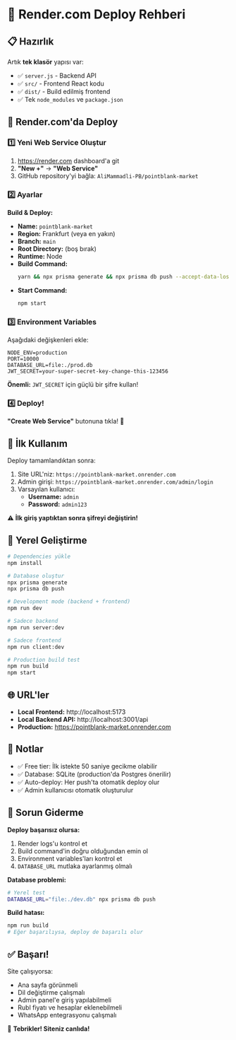 # 🚀 Render.com Deploy Rehberi

## 📋 Hazırlık

Artık **tek klasör** yapısı var:
- ✅ `server.js` - Backend API
- ✅ `src/` - Frontend React kodu
- ✅ `dist/` - Build edilmiş frontend
- ✅ Tek `node_modules` ve `package.json`

## 🔧 Render.com'da Deploy

### 1️⃣ Yeni Web Service Oluştur

1. https://render.com dashboard'a git
2. **"New +"** → **"Web Service"**
3. GitHub repository'yi bağla: `AliMammadli-PB/pointblank-market`

### 2️⃣ Ayarlar

**Build & Deploy:**
- **Name:** `pointblank-market`
- **Region:** Frankfurt (veya en yakın)
- **Branch:** `main`
- **Root Directory:** (boş bırak)
- **Runtime:** Node
- **Build Command:** 
  ```bash
  yarn && npx prisma generate && npx prisma db push --accept-data-loss && npx tsc && npx vite build
  ```
- **Start Command:** 
  ```bash
  npm start
  ```

### 3️⃣ Environment Variables

Aşağıdaki değişkenleri ekle:

```
NODE_ENV=production
PORT=10000
DATABASE_URL=file:./prod.db
JWT_SECRET=your-super-secret-key-change-this-123456
```

**Önemli:** `JWT_SECRET` için güçlü bir şifre kullan!

### 4️⃣ Deploy!

**"Create Web Service"** butonuna tıkla! 🎉

## 📱 İlk Kullanım

Deploy tamamlandıktan sonra:

1. Site URL'niz: `https://pointblank-market.onrender.com`
2. Admin girişi: `https://pointblank-market.onrender.com/admin/login`
3. Varsayılan kullanıcı:
   - **Username:** `admin`
   - **Password:** `admin123`

⚠️ **İlk giriş yaptıktan sonra şifreyi değiştirin!**

## 🔄 Yerel Geliştirme

```bash
# Dependencies yükle
npm install

# Database oluştur
npx prisma generate
npx prisma db push

# Development mode (backend + frontend)
npm run dev

# Sadece backend
npm run server:dev

# Sadece frontend
npm run client:dev

# Production build test
npm run build
npm start
```

## 🌐 URL'ler

- **Local Frontend:** http://localhost:5173
- **Local Backend API:** http://localhost:3001/api
- **Production:** https://pointblank-market.onrender.com

## 📝 Notlar

- ✅ Free tier: İlk istekte 50 saniye gecikme olabilir
- ✅ Database: SQLite (production'da Postgres önerilir)
- ✅ Auto-deploy: Her push'ta otomatik deploy olur
- ✅ Admin kullanıcısı otomatik oluşturulur

## 🐛 Sorun Giderme

**Deploy başarısız olursa:**
1. Render logs'u kontrol et
2. Build command'in doğru olduğundan emin ol
3. Environment variables'ları kontrol et
4. `DATABASE_URL` mutlaka ayarlanmış olmalı

**Database problemi:**
```bash
# Yerel test
DATABASE_URL="file:./dev.db" npx prisma db push
```

**Build hatası:**
```bash
npm run build
# Eğer başarılıysa, deploy de başarılı olur
```

## ✅ Başarı!

Site çalışıyorsa:
- Ana sayfa görünmeli
- Dil değiştirme çalışmalı
- Admin panel'e giriş yapılabilmeli
- Rubl fiyatı ve hesaplar eklenebilmeli
- WhatsApp entegrasyonu çalışmalı

🎉 **Tebrikler! Siteniz canlıda!**

